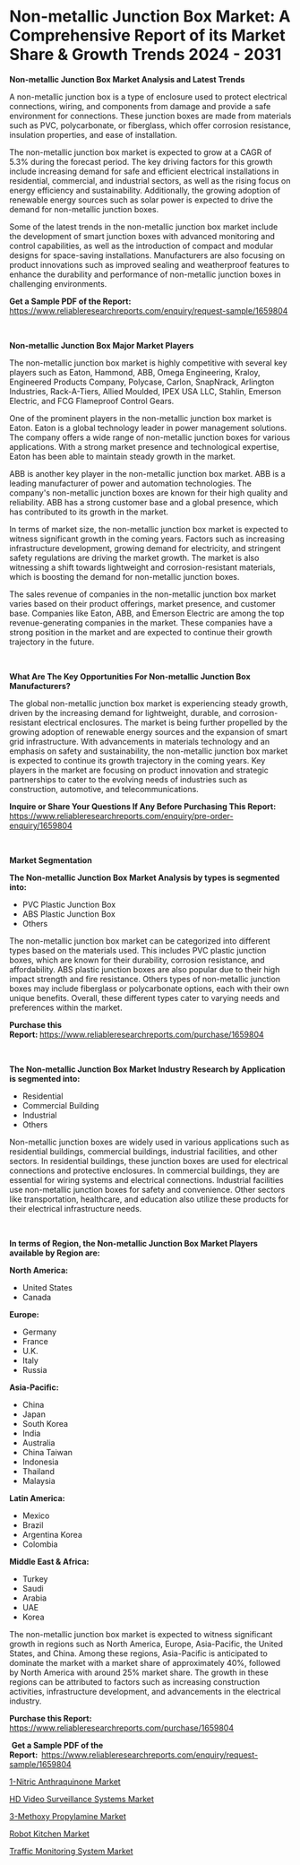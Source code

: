 <p><h1>Non-metallic Junction Box Market: A Comprehensive Report of its Market Share & Growth Trends 2024 - 2031</h1></p><p><strong>Non-metallic Junction Box Market Analysis and Latest Trends</strong></p>
<p><p>A non-metallic junction box is a type of enclosure used to protect electrical connections, wiring, and components from damage and provide a safe environment for connections. These junction boxes are made from materials such as PVC, polycarbonate, or fiberglass, which offer corrosion resistance, insulation properties, and ease of installation.</p><p>The non-metallic junction box market is expected to grow at a CAGR of 5.3% during the forecast period. The key driving factors for this growth include increasing demand for safe and efficient electrical installations in residential, commercial, and industrial sectors, as well as the rising focus on energy efficiency and sustainability. Additionally, the growing adoption of renewable energy sources such as solar power is expected to drive the demand for non-metallic junction boxes.</p><p>Some of the latest trends in the non-metallic junction box market include the development of smart junction boxes with advanced monitoring and control capabilities, as well as the introduction of compact and modular designs for space-saving installations. Manufacturers are also focusing on product innovations such as improved sealing and weatherproof features to enhance the durability and performance of non-metallic junction boxes in challenging environments.</p></p>
<p><strong>Get a Sample PDF of the Report:&nbsp;</strong> <a href="https://www.reliableresearchreports.com/enquiry/request-sample/1659804">https://www.reliableresearchreports.com/enquiry/request-sample/1659804</a></p>
<p>&nbsp;</p>
<p><strong>Non-metallic Junction Box Major Market Players</strong></p>
<p><p>The non-metallic junction box market is highly competitive with several key players such as Eaton, Hammond, ABB, Omega Engineering, Kraloy, Engineered Products Company, Polycase, Carlon, SnapNrack, Arlington Industries, Rack-A-Tiers, Allied Moulded, IPEX USA LLC, Stahlin, Emerson Electric, and FCG Flameproof Control Gears.</p><p>One of the prominent players in the non-metallic junction box market is Eaton. Eaton is a global technology leader in power management solutions. The company offers a wide range of non-metallic junction boxes for various applications. With a strong market presence and technological expertise, Eaton has been able to maintain steady growth in the market.</p><p>ABB is another key player in the non-metallic junction box market. ABB is a leading manufacturer of power and automation technologies. The company's non-metallic junction boxes are known for their high quality and reliability. ABB has a strong customer base and a global presence, which has contributed to its growth in the market.</p><p>In terms of market size, the non-metallic junction box market is expected to witness significant growth in the coming years. Factors such as increasing infrastructure development, growing demand for electricity, and stringent safety regulations are driving the market growth. The market is also witnessing a shift towards lightweight and corrosion-resistant materials, which is boosting the demand for non-metallic junction boxes.</p><p>The sales revenue of companies in the non-metallic junction box market varies based on their product offerings, market presence, and customer base. Companies like Eaton, ABB, and Emerson Electric are among the top revenue-generating companies in the market. These companies have a strong position in the market and are expected to continue their growth trajectory in the future.</p></p>
<p>&nbsp;</p>
<p><strong>What Are The Key Opportunities For Non-metallic Junction Box Manufacturers?</strong></p>
<p><p>The global non-metallic junction box market is experiencing steady growth, driven by the increasing demand for lightweight, durable, and corrosion-resistant electrical enclosures. The market is being further propelled by the growing adoption of renewable energy sources and the expansion of smart grid infrastructure. With advancements in materials technology and an emphasis on safety and sustainability, the non-metallic junction box market is expected to continue its growth trajectory in the coming years. Key players in the market are focusing on product innovation and strategic partnerships to cater to the evolving needs of industries such as construction, automotive, and telecommunications.</p></p>
<p><strong>Inquire or Share Your Questions If Any Before Purchasing This Report:</strong> <a href="https://www.reliableresearchreports.com/enquiry/pre-order-enquiry/1659804">https://www.reliableresearchreports.com/enquiry/pre-order-enquiry/1659804</a></p>
<p>&nbsp;</p>
<p><strong>Market Segmentation</strong></p>
<p><strong>The Non-metallic Junction Box Market Analysis by types is segmented into:</strong></p>
<p><ul><li>PVC Plastic Junction Box</li><li>ABS Plastic Junction Box</li><li>Others</li></ul></p>
<p><p>The non-metallic junction box market can be categorized into different types based on the materials used. This includes PVC plastic junction boxes, which are known for their durability, corrosion resistance, and affordability. ABS plastic junction boxes are also popular due to their high impact strength and fire resistance. Others types of non-metallic junction boxes may include fiberglass or polycarbonate options, each with their own unique benefits. Overall, these different types cater to varying needs and preferences within the market.</p></p>
<p><strong>Purchase this Report:&nbsp;</strong><a href="https://www.reliableresearchreports.com/purchase/1659804">https://www.reliableresearchreports.com/purchase/1659804</a></p>
<p>&nbsp;</p>
<p><strong>The Non-metallic Junction Box Market Industry Research by Application is segmented into:</strong></p>
<p><ul><li>Residential</li><li>Commercial Building</li><li>Industrial</li><li>Others</li></ul></p>
<p><p>Non-metallic junction boxes are widely used in various applications such as residential buildings, commercial buildings, industrial facilities, and other sectors. In residential buildings, these junction boxes are used for electrical connections and protective enclosures. In commercial buildings, they are essential for wiring systems and electrical connections. Industrial facilities use non-metallic junction boxes for safety and convenience. Other sectors like transportation, healthcare, and education also utilize these products for their electrical infrastructure needs.</p></p>
<p>&nbsp;</p>
<p><strong>In terms of Region, the Non-metallic Junction Box Market Players available by Region are:</strong></p>
<p>
    <p> <strong> North America: </strong>
        <ul>
            <li>United States</li>
            <li>Canada</li>
        </ul>
        </p> 
    <p> <strong> Europe: </strong>
        <ul>
            <li>Germany</li>
            <li>France</li>
            <li>U.K.</li>
            <li>Italy</li>
            <li>Russia</li>
        </ul>
        </p> 
    <p> <strong> Asia-Pacific: </strong>
        <ul>
            <li>China</li>
            <li>Japan</li>
            <li>South Korea</li>
            <li>India</li>
            <li>Australia</li>
            <li>China Taiwan</li>
            <li>Indonesia</li>
            <li>Thailand</li>
            <li>Malaysia</li>
        </ul>
        </p> 
    <p> <strong> Latin America: </strong>
        <ul>
            <li>Mexico</li>
            <li>Brazil</li>
            <li>Argentina Korea</li>
            <li>Colombia</li>
        </ul>
        </p> 
    <p> <strong> Middle East & Africa: </strong>
        <ul>
            <li>Turkey</li>
            <li>Saudi</li>
            <li>Arabia</li>
            <li>UAE</li>
            <li>Korea</li>
        </ul>
    </p>
    </p>
<p><p>The non-metallic junction box market is expected to witness significant growth in regions such as North America, Europe, Asia-Pacific, the United States, and China. Among these regions, Asia-Pacific is anticipated to dominate the market with a market share of approximately 40%, followed by North America with around 25% market share. The growth in these regions can be attributed to factors such as increasing construction activities, infrastructure development, and advancements in the electrical industry.</p></p>
<p><strong>Purchase this Report: </strong><a href="https://www.reliableresearchreports.com/purchase/1659804">https://www.reliableresearchreports.com/purchase/1659804</a></p>
<p>&nbsp;<strong>Get a Sample PDF of the Report:&nbsp;&nbsp;</strong><a href="https://www.reliableresearchreports.com/enquiry/request-sample/1659804">https://www.reliableresearchreports.com/enquiry/request-sample/1659804</a></p>
<p><strong></strong></p>
<p><p><a href="https://github.com/Glendatilghmankmgz0rbhwpy/Market-Research-Report-List-1/blob/main/1-nitric-anthraquinone-market.md">1-Nitric Anthraquinone Market</a></p><p><a href="https://medium.com/@chiragreportprime1/hd-video-surveillance-systems-market-analysis-its-cagr-market-segmentation-and-global-industry-3f74fec50eef">HD Video Surveillance Systems Market</a></p><p><a href="https://github.com/dx0328/Market-Research-Report-List-1/blob/main/3-methoxy-propylamine-market.md">3-Methoxy Propylamine Market</a></p><p><a href="https://medium.com/@chiragreportprime1/decoding-robot-kitchen-market-metrics-market-share-trends-and-growth-patterns-aca90a19cee6">Robot Kitchen Market</a></p><p><a href="https://medium.com/@chiragreportprime1/traffic-monitoring-system-market-insight-market-trends-growth-forecasted-from-2024-to-2031-48697f425251">Traffic Monitoring System Market</a></p></p>